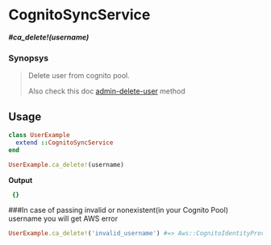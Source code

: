 # CognitoSyncService

__*#ca_delete!(username)*__

### Synopsys

> Delete user from cognito pool.
>
> Also check this doc [admin-delete-user](https://docs.aws.amazon.com/cli/latest/reference/cognito-idp/admin-delete-user.html) method

## Usage

```ruby
class UserExample
  extend ::CognitoSyncService
end

UserExample.ca_delete!(username)
```

__Output__

```ruby
 {}
```
###In case of passing invalid or nonexistent(in your Cognito Pool) username you will get AWS error
```ruby
UserExample.ca_delete!('invalid_username') #=> Aws::CognitoIdentityProvider::Errors::UserNotFoundException: User not found.
```
